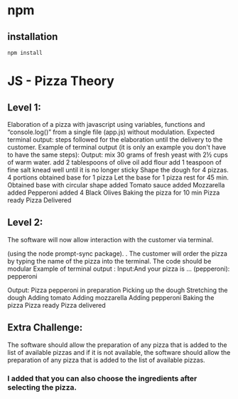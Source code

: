 
# npm
## installation
````
npm install
````

# JS - Pizza Theory

## Level 1:
Elaboration of a pizza with javascript using variables, functions and “console.log()” from a single file (app.js) without modulation.
Expected terminal output: steps followed for the elaboration until the delivery to the customer.
Example of terminal output (it is only an example you don't have to have the same steps):
Output:
mix 30 grams of fresh yeast with 2½ cups of warm water.
add 2 tablespoons of olive oil
add flour
add 1 teaspoon of fine salt
knead well until it is no longer sticky
Shape the dough for 4 pizzas.
4 portions obtained
base for 1 pizza
Let the base for 1 pizza rest for 45 min.
Obtained base with circular shape
added Tomato sauce
added Mozzarella
added Pepperoni
added 4 Black Olives
Baking the pizza for 10 min
Pizza ready
Pizza Delivered

## Level 2:
The software will now allow interaction with the customer via terminal. 

(using the node prompt-sync package).  .
The customer will order the pizza by typing the name of the pizza into the terminal.
The code should be modular
Example of terminal output :
Input:And your pizza is ... (pepperoni): pepperoni

Output:
Pizza pepperoni in preparation
Picking up the dough
Stretching the dough
Adding tomato
Adding mozzarella
Adding pepperoni
Baking the pizza
Pizza ready
Pizza delivered

## Extra Challenge:
The software should allow the preparation of any pizza that is added to the list of available pizzas and if it is not available, the software should allow the preparation of any pizza that is added to the list of available pizzas.

### I added that you can also choose the ingredients after selecting the pizza.